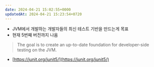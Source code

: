 ```yaml
---
date: 2024-04-21 15:02:55+0000
updatedAt: 2024-04-21 15:23:54+0720
---
```

- JVM에서 개발하는 개발자들의 최신 테스트 기반을 만드는게 목표
- 현재 5번째 버전까지 나옴

> The goal is to create an up-to-date foundation for developer-side testing on the JVM.

- [https://junit.org/junit5/](https://junit.org/junit5/)